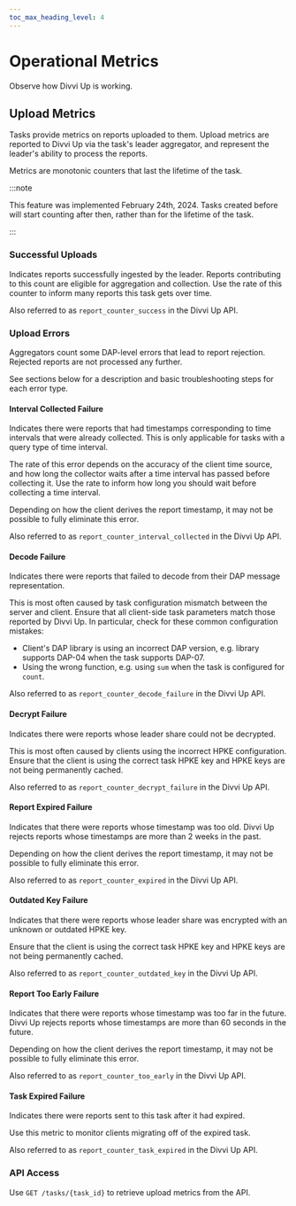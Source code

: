 ```yaml
---
toc_max_heading_level: 4
---
```


# Operational Metrics

Observe how Divvi Up is working.

## Upload Metrics

Tasks provide metrics on reports uploaded to them. Upload metrics are reported
to Divvi Up via the task's leader aggregator, and represent the leader's ability
to process the reports.

Metrics are monotonic counters that last the lifetime of the task.

:::note

This feature was implemented February 24th, 2024. Tasks created before will
start counting after then, rather than for the lifetime of the task.

:::

### Successful Uploads

Indicates reports successfully ingested by the leader. Reports contributing to
this count are eligible for aggregation and collection. Use the rate of this
counter to inform many reports this task gets over time.

Also referred to as `report_counter_success` in the Divvi Up API.

### Upload Errors

Aggregators count some DAP-level errors that lead to report rejection. Rejected
reports are not processed any further.

See sections below for a description and basic troubleshooting steps for each
error type.

#### Interval Collected Failure

Indicates there were reports that had timestamps corresponding to time intervals
that were already collected. This is only applicable for tasks with a query type
of time interval.

The rate of this error depends on the accuracy of the client time source, and
how long the collector waits after a time interval has passed before collecting
it. Use the rate to inform how long you should wait before collecting a time
interval.

Depending on how the client derives the report timestamp, it may not be possible
to fully eliminate this error.

Also referred to as `report_counter_interval_collected` in the Divvi Up API.

#### Decode Failure

Indicates there were reports that failed to decode from their DAP message
representation.

This is most often caused by task configuration mismatch between the server and
client. Ensure that all client-side task parameters match those reported by
Divvi Up. In particular, check for these common configuration mistakes:

- Client's DAP library is using an incorrect DAP version, e.g. library supports
  DAP-04 when the task supports DAP-07.
- Using the wrong function, e.g. using `sum` when the task is configured for
  `count`.

Also referred to as `report_counter_decode_failure` in the Divvi Up API.

#### Decrypt Failure

Indicates there were reports whose leader share could not be decrypted.

This is most often caused by clients using the incorrect HPKE configuration.
Ensure that the client is using the correct task HPKE key and HPKE keys are not
being permanently cached.

Also referred to as `report_counter_decrypt_failure` in the Divvi Up API.

#### Report Expired Failure

Indicates that there were reports whose timestamp was too old. Divvi Up rejects
reports whose timestamps are more than 2 weeks in the past.

Depending on how the client derives the report timestamp, it may not be possible
to fully eliminate this error.

Also referred to as `report_counter_expired` in the Divvi Up API.

#### Outdated Key Failure

Indicates that there were reports whose leader share was encrypted with an
unknown or outdated HPKE key.

Ensure that the client is using the correct task HPKE key and HPKE keys are not
being permanently cached.

Also referred to as `report_counter_outdated_key` in the Divvi Up API.

#### Report Too Early Failure

Indicates that there were reports whose timestamp was too far in the future.
Divvi Up rejects reports whose timestamps are more than 60 seconds in the
future.

Depending on how the client derives the report timestamp, it may not be possible
to fully eliminate this error.

Also referred to as `report_counter_too_early` in the Divvi Up API.

#### Task Expired Failure

Indicates there were reports sent to this task after it had expired.

Use this metric to monitor clients migrating off of the expired task.

Also referred to as `report_counter_task_expired` in the Divvi Up API.

### API Access

Use `GET /tasks/{task_id}` to retrieve upload metrics from the API.

<!-- TODO(https://github.com/divviup/divviup-api/issues/810): Docs on CLI -->
